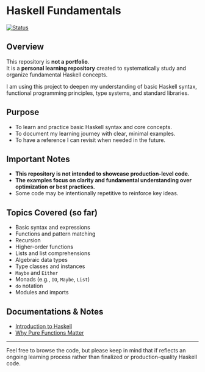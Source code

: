 # Haskell Fundamentals

[![Status](https://img.shields.io/badge/status-learning--repository-blue?style=flat-square)]()

## Overview

This repository is **not a portfolio**.  
It is a **personal learning repository** created to systematically study and organize fundamental Haskell concepts.

I am using this project to deepen my understanding of basic Haskell syntax, functional programming principles, type systems, and standard libraries.

## Purpose

- To learn and practice basic Haskell syntax and core concepts.
- To document my learning journey with clear, minimal examples.
- To have a reference I can revisit when needed in the future.

## Important Notes

- **This repository is not intended to showcase production-level code.**
- **The examples focus on clarity and fundamental understanding over optimization or best practices.**
- Some code may be intentionally repetitive to reinforce key ideas.

## Topics Covered (so far)

- Basic syntax and expressions
- Functions and pattern matching
- Recursion
- Higher-order functions
- Lists and list comprehensions
- Algebraic data types
- Type classes and instances
- `Maybe` and `Either`
- Monads (e.g., `IO`, `Maybe`, `List`)
- `do` notation
- Modules and imports

## Documentations & Notes

- [Introduction to Haskell](./docs/INTRO.md)
- [Why Pure Functions Matter](./docs/basics/PRINCIPLES.md)

---

Feel free to browse the code, but please keep in mind that if reflects an ongoing learning process rather than finalized or production-quality Haskell code.
